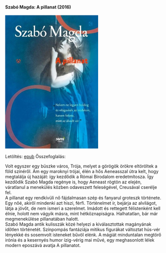 #### <a name="id_1336">Szabó Magda: A pillanat (2016)</a>
<img src="https://github.com/BercziSandor/calibre_lib/raw/main/Szabo%20Magda/A%20pillanat%20%281336%29/cover.jpg" alt="cover" width="300"/>

Letöltés: [epub](https://github.com/BercziSandor/calibre_lib/raw/main/Szabo%20Magda/A%20pillanat%20%281336%29/A%20pillanat%20-%20Szabo%20Magda.epub)
Összefoglalás:
<div>
<p>Volt ​egyszer egy büszke város, Trója, melyet a görögök örökre eltöröltek a föld színéről. Ám egy maroknyi trójai, élén a hős Aeneasszal útra kelt, hogy megtalálja új hazáját: így kezdődik a Római Birodalom eredetmítosza. Így kezdődik Szabó Magda regénye is, hogy Aeneast rögtön az elején, váratlanul a menekülés közben odaveszett feleségével, Creusával cserélje fel.<br>A pillanat egy rendkívüli nő fájdalmasan szép és fanyarul groteszk története. Egy nőé, akiről mindenki azt hiszi, férfi. Történelmet ír, bejárja az alvilágot, látja a jövőt, de nem ismeri a szerelmet. Imádott és rettegett félistenként kell élnie, holott nem vágyik másra, mint hétköznapiságra. Halhatatlan, bár már megmenekülése pillanatában halott.<br>Szabó Magda antik kulisszák közé helyezi a kiválasztottak magányának időtlen történetét. Színpompás fantáziája mitikus figurákat változtat hús-vér lényekké és sosemvolt isteneket bűvöl elénk. A mágiát minduntalan megtörő irónia és a kesernyés humor ízig-vérig mai művé, egy meghasonlott lélek modern eposzává avatja A pillanatot.</p></div>


